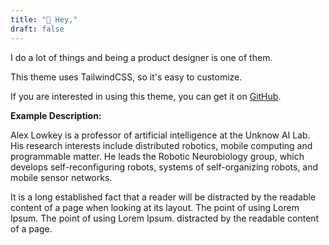 ```yaml
---
title: "👋 Hey,"
draft: false
---
```

I do a lot of things and being a product designer is one of them. 



This theme uses TailwindCSS, so it's easy to customize.

If you are interested in using this theme, you can get it on [GitHub](#).

**Example Description:**

Alex Lowkey is a professor of artificial intelligence at the Unknow AI Lab. His research interests include distributed robotics, mobile computing and programmable matter. He leads the Robotic Neurobiology group, which develops self-reconfiguring robots, systems of self-organizing robots, and mobile sensor networks.

It is a long established fact that a reader will be distracted by the readable content of a page when looking at its layout. The point of using Lorem Ipsum. The point of using Lorem Ipsum. distracted by the readable content of a page.